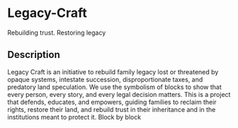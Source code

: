 # Legacy-Craft
Rebuilding trust. Restoring legacy

## Description
Legacy Craft is an initiative to rebuild family legacy lost or threatened by opaque systems, intestate succession, disproportionate taxes, and predatory land speculation. We use the symbolism of blocks to show that every person, every story, and every legal decision matters. This is a project that defends, educates, and empowers, guiding families to reclaim their rights, restore their land, and rebuild trust in their inheritance and in the institutions meant to protect it. Block by block

